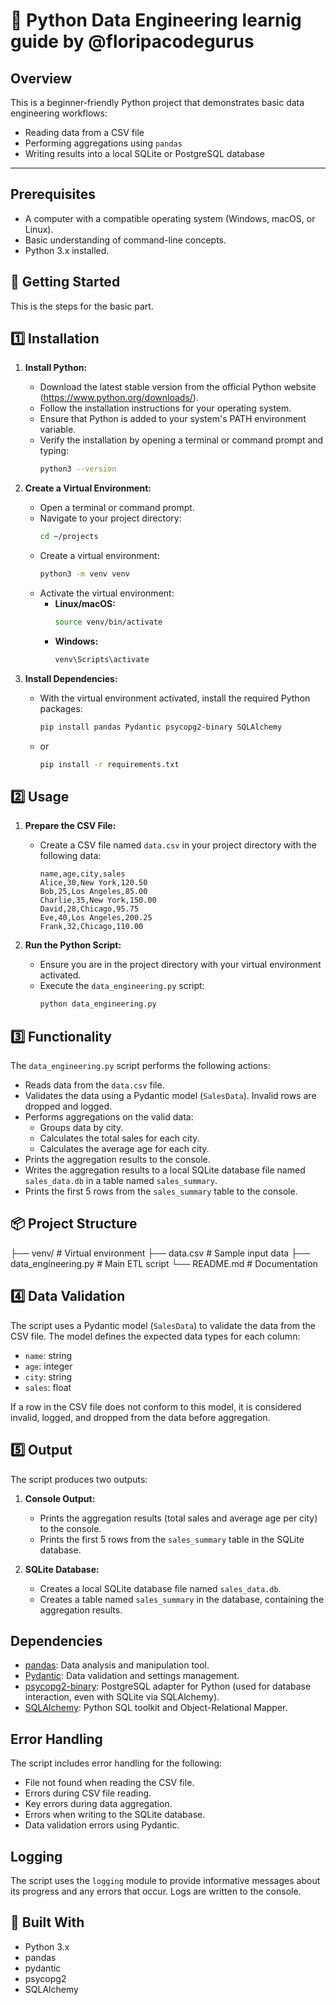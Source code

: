 # 🧪 Python Data Engineering learnig guide by @floripacodegurus

## Overview

This is a beginner-friendly Python project that demonstrates basic data engineering workflows:

- Reading data from a CSV file
- Performing aggregations using `pandas`
- Writing results into a local SQLite or PostgreSQL database

---

## Prerequisites

* A computer with a compatible operating system (Windows, macOS, or Linux).
* Basic understanding of command-line concepts.
* Python 3.x installed.

## 🚀 Getting Started

This is the steps for the basic part.

##  1️⃣ Installation

1.  **Install Python:**

    * Download the latest stable version from the official Python website (<https://www.python.org/downloads/>).
    * Follow the installation instructions for your operating system.
    * Ensure that Python is added to your system's PATH environment variable.
    * Verify the installation by opening a terminal or command prompt and typing:
        ```bash
        python3 --version
        ```

2.  **Create a Virtual Environment:**

    * Open a terminal or command prompt.
    * Navigate to your project directory:
        ```bash
        cd ~/projects
        ```
    * Create a virtual environment:
        ```bash
        python3 -m venv venv
        ```
    * Activate the virtual environment:
        * **Linux/macOS:**
            ```bash
            source venv/bin/activate
            ```
        * **Windows:**
            ```bash
            venv\Scripts\activate
            ```

3.  **Install Dependencies:**

    * With the virtual environment activated, install the required Python packages:
        ```bash
        pip install pandas Pydantic psycopg2-binary SQLAlchemy
        ```
    * or
        ```bash
        pip install -r requirements.txt
        ```

## 2️⃣ Usage

1.  **Prepare the CSV File:**

    * Create a CSV file named `data.csv` in your project directory with the following data:

        ```csv
        name,age,city,sales
        Alice,30,New York,120.50
        Bob,25,Los Angeles,85.00
        Charlie,35,New York,150.00
        David,28,Chicago,95.75
        Eve,40,Los Angeles,200.25
        Frank,32,Chicago,110.00
        ```

2.  **Run the Python Script:**

    * Ensure you are in the project directory with your virtual environment activated.
    * Execute the `data_engineering.py` script:
        ```bash
        python data_engineering.py
        ```

## 3️⃣ Functionality

The `data_engineering.py` script performs the following actions:

* Reads data from the `data.csv` file.
* Validates the data using a Pydantic model (`SalesData`). Invalid rows are dropped and logged.
* Performs aggregations on the valid data:
    * Groups data by city.
    * Calculates the total sales for each city.
    * Calculates the average age for each city.
* Prints the aggregation results to the console.
* Writes the aggregation results to a local SQLite database file named `sales_data.db` in a table named `sales_summary`.
* Prints the first 5 rows from the `sales_summary` table to the console.

## 📦 Project Structure

├── venv/                     # Virtual environment
├── data.csv                  # Sample input data
├── data_engineering.py       # Main ETL script
└── README.md                 # Documentation


## 4️⃣ Data Validation

The script uses a Pydantic model (`SalesData`) to validate the data from the CSV file. The model defines the expected data types for each column:

* `name`: string
* `age`: integer
* `city`: string
* `sales`: float

If a row in the CSV file does not conform to this model, it is considered invalid, logged, and dropped from the data before aggregation.

## 5️⃣ Output

The script produces two outputs:

1.  **Console Output:**
    * Prints the aggregation results (total sales and average age per city) to the console.
    * Prints the first 5 rows from the `sales_summary` table in the SQLite database.

2.  **SQLite Database:**
    * Creates a local SQLite database file named `sales_data.db`.
    * Creates a table named `sales_summary` in the database, containing the aggregation results.

## Dependencies

* [pandas](https://pandas.pydata.org/): Data analysis and manipulation tool.
* [Pydantic](https://pydantic-docs.github.io/): Data validation and settings management.
* [psycopg2-binary](https://pypi.org/project/psycopg2-binary/): PostgreSQL adapter for Python (used for database interaction, even with SQLite via SQLAlchemy).
* [SQLAlchemy](https://www.sqlalchemy.org/): Python SQL toolkit and Object-Relational Mapper.

## Error Handling

The script includes error handling for the following:

* File not found when reading the CSV file.
* Errors during CSV file reading.
* Key errors during data aggregation.
* Errors when writing to the SQLite database.
* Data validation errors using Pydantic.

## Logging

The script uses the `logging` module to provide informative messages about its progress and any errors that occur.  Logs are written to the console.


## 🔧 Built With

- Python 3.x
- pandas
- pydantic
- psycopg2
- SQLAlchemy